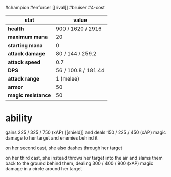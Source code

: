 #champion
#enforcer
[[rival]]
#bruiser
#4-cost

| stat | value |
|---|---|
| **health** | 900 / 1620 / 2916 |
| **maximum mana** | 20 |
| **starting mana** | 0 |
| **attack damage** | 80 / 144 / 259.2 |
| **attack speed** | 0.7 |
| **DPS** | 56 / 100.8 / 181.44 | 
| **attack range** | 1 (melee) |
| **armor** | 50 |
| **magic resistance** | 50 |

# ability
gains 225 / 325 / 750 (xAP) [[shield]]
 and deals 150 / 225 / 450 (xAP) magic damage to her target and enemies behind it
 
 on her second cast, she also dashes through her target
 
 on her third cast, she instead throws her target into the air and slams them back to the ground behind them, dealing 300 / 400 / 900 (xAP) magic damage in a circle around her target